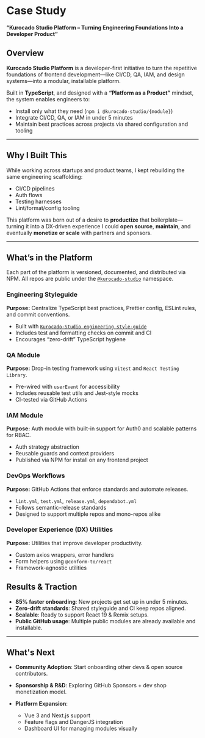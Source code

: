 # Case Study

**“Kurocado Studio Platform – Turning Engineering Foundations Into a Developer Product”**

## Overview

**Kurocado Studio Platform** is a developer-first initiative to turn the repetitive foundations of
frontend development—like CI/CD, QA, IAM, and design systems—into a modular, installable platform.

Built in **TypeScript**, and designed with a **“Platform as a Product”** mindset, the system enables
engineers to:

- Install only what they need (`npm i @kurocado-studio/{module}`)
- Integrate CI/CD, QA, or IAM in under 5 minutes
- Maintain best practices across projects via shared configuration and tooling

---

## Why I Built This

While working across startups and product teams, I kept rebuilding the same engineering scaffolding:

- CI/CD pipelines
- Auth flows
- Testing harnesses
- Lint/format/config tooling

This platform was born out of a desire to **productize** that boilerplate—turning it into a
DX‑driven experience I could **open source**, **maintain**, and eventually **monetize or scale**
with partners and sponsors.

---

## What’s in the Platform

Each part of the platform is versioned, documented, and distributed via NPM. All repos are public
under the [`@kurocado-studio`](https://www.npmjs.com/org/kurocado-studio) namespace.

### Engineering Styleguide

**Purpose:** Centralize TypeScript best practices, Prettier config, ESLint rules, and commit
conventions.

- Built with
  [`Kurocado-Studio engineering style-guide`](https://github.com/Kurocado-Studio/styleguide)
- Includes test and formatting checks on commit and CI
- Encourages “zero-drift” TypeScript hygiene

### QA Module

**Purpose:** Drop-in testing framework using `Vitest` and `React Testing Library`.

- Pre-wired with `userEvent` for accessibility
- Includes reusable test utils and Jest-style mocks
- CI-tested via GitHub Actions

### IAM Module

**Purpose:** Auth module with built-in support for Auth0 and scalable patterns for RBAC.

- Auth strategy abstraction
- Reusable guards and context providers
- Published via NPM for install on any frontend project

### DevOps Workflows

**Purpose:** GitHub Actions that enforce standards and automate releases.

- `lint.yml`, `test.yml`, `release.yml`, `dependabot.yml`
- Follows semantic-release standards
- Designed to support multiple repos and mono-repos alike

### Developer Experience (DX) Utilities

**Purpose:** Utilities that improve developer productivity.

- Custom axios wrappers, error handlers
- Form helpers using `@conform-to/react`
- Framework-agnostic utilities

## Results & Traction

- **85% faster onboarding**: New projects get set up in under 5 minutes.
- **Zero-drift standards**: Shared styleguide and CI keep repos aligned.
- **Scalable**: Ready to support React 19 & Remix setups.
- **Public GitHub usage**: Multiple public modules are already available and installable.

---

## What's Next

- **Community Adoption**: Start onboarding other devs & open source contributors.
- **Sponsorship & R\&D**: Exploring GitHub Sponsors + dev shop monetization model.
- **Platform Expansion**:

  - Vue 3 and Next.js support
  - Feature flags and DangerJS integration
  - Dashboard UI for managing modules visually
